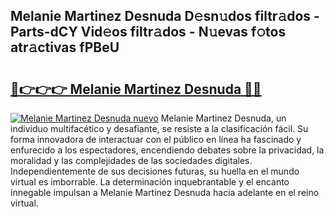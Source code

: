 ## Melanie Martinez Desnuda D𝚎sn𝚞dos filtr𝚊dos - Parts-dCY Vid𝚎os filtr𝚊dos - N𝚞evas f𝚘tos atr𝚊ctivas fPBeU

# <h2><a href="http://mb5rdr.tromn.icu/?c=Melanie+Martinez+Desnuda">🔗👉👉👉 Melanie Martinez Desnuda 🔗🔗</a></h2>

[![Melanie Martinez Desnuda nuevo](https://i.imgur.com/pEAQMta.gif)](http://mb5rdr.tromn.icu/?c=Melanie+Martinez+Desnuda)
Melanie Martinez Desnuda, un individuo multifacético y desafiante, se resiste a la clasificación fácil. Su forma innovadora de interactuar con el público en línea ha fascinado y enfurecido a los espectadores, encendiendo debates sobre la privacidad, la moralidad y las complejidades de las sociedades digitales. Independientemente de sus decisiones futuras, su huella en el mundo virtual es imborrable. La determinación inquebrantable y el encanto innegable impulsan a Melanie Martinez Desnuda hacia adelante en el reino virtual.
